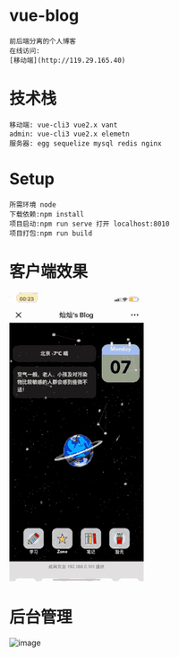 # vue-blog

```
前后端分离的个人博客
在线访问:
[移动端](http://119.29.165.40)
```

# 技术栈

```
移动端: vue-cli3 vue2.x vant
admin: vue-cli3 vue2.x elemetn
服务器: egg sequelize mysql redis nginx
```

# Setup

```
所需环境 node
下载依赖:npm install
项目启动:npm run serve 打开 localhost:8010
项目打包:npm run build
```

<!-- [后台管理](http://119.29.165.40:8010) -->

# 客户端效果

![image](https://github.com/z253573760/vue-blog/blob/master/src/assets/image/blog.gif?raw=true)

# 后台管理

![image](https://github.com/z253573760/vue-blog/blob/master/src/assets/image/admin.png?raw=true)

